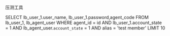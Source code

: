 压测工具

SELECT lb_user_1.user_name, lb_user_1.password,agent_code FROM lb_user_1, lb_agent_user WHERE agent_id = id AND lb_user_1.account_state = 1 AND lb_agent_user.`account_state` = 1 AND alias = 'test member' LIMIT 10